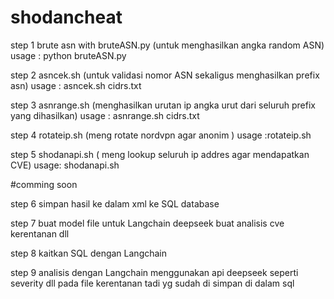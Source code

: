 # shodancheat
step 1 brute asn with bruteASN.py (untuk menghasilkan angka random ASN) usage : python bruteASN.py

step 2 asncek.sh (untuk validasi nomor ASN sekaligus menghasilkan prefix asn) usage : asncek.sh cidrs.txt

step 3 asnrange.sh (menghasilkan urutan ip angka urut dari seluruh prefix yang dihasilkan) usage : asnrange.sh cidrs.txt

step 4 rotateip.sh (meng rotate nordvpn agar anonim ) usage :rotateip.sh

step 5 shodanapi.sh ( meng lookup seluruh ip addres agar mendapatkan CVE) usage: shodanapi.sh

#comming soon 

step 6 simpan hasil ke dalam xml ke SQL database 

step 7 buat model file untuk Langchain deepseek buat analisis cve kerentanan dll

step 8 kaitkan SQL dengan Langchain 

step 9 analisis dengan Langchain menggunakan api deepseek seperti severity dll pada file kerentanan tadi yg sudah di simpan di dalam sql


